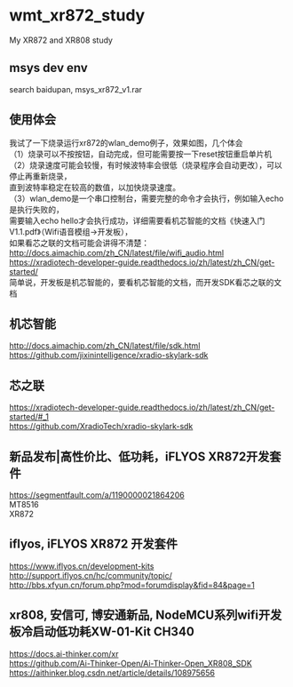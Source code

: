 # wmt_xr872_study
My XR872 and XR808 study  

## msys dev env  
search baidupan, msys_xr872_v1.rar  

## 使用体会  
我试了一下烧录运行xr872的wlan_demo例子，效果如图，几个体会  
（1）烧录可以不按按钮，自动完成，但可能需要按一下reset按钮重启单片机  
（2）烧录速度可能会较慢，有时候波特率会很低（烧录程序会自动更改），可以停止再重新烧录，  
直到波特率稳定在较高的数值，以加快烧录速度。  
（3）wlan_demo是一个串口控制台，需要完整的命令才会执行，例如输入echo是执行失败的，  
需要输入echo hello才会执行成功，详细需要看机芯智能的文档《快速入门V1.1.pdf》（Wifi语音模组->开发板），  
如果看芯之联的文档可能会讲得不清楚：  
http://docs.aimachip.com/zh_CN/latest/file/wifi_audio.html  
https://xradiotech-developer-guide.readthedocs.io/zh/latest/zh_CN/get-started/  
简单说，开发板是机芯智能的，要看机芯智能的文档，而开发SDK看芯之联的文档  

## 机芯智能  
http://docs.aimachip.com/zh_CN/latest/file/sdk.html  
https://github.com/jixinintelligence/xradio-skylark-sdk  

## 芯之联  
https://xradiotech-developer-guide.readthedocs.io/zh/latest/zh_CN/get-started/#_1  
https://github.com/XradioTech/xradio-skylark-sdk  

## 新品发布|高性价比、低功耗，iFLYOS XR872开发套件  
https://segmentfault.com/a/1190000021864206  
MT8516  
XR872  

## iflyos, iFLYOS XR872 开发套件  
https://www.iflyos.cn/development-kits  
http://support.iflyos.cn/hc/community/topic/  
http://bbs.xfyun.cn/forum.php?mod=forumdisplay&fid=84&page=1  

## xr808, 安信可, 博安通新品, NodeMCU系列wifi开发板冷启动低功耗XW-01-Kit CH340  
https://docs.ai-thinker.com/xr  
https://github.com/Ai-Thinker-Open/Ai-Thinker-Open_XR808_SDK  
https://aithinker.blog.csdn.net/article/details/108975656  
